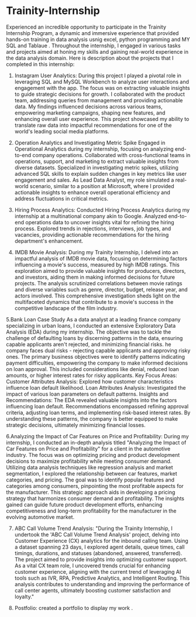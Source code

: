 # Trainity-Internship
   Experienced an incredible opportunity to participate in the Trainity Internship Program, a dynamic and immersive experience that provided hands-on training in data analysis usnig excel, python programming and MY SQL and Tablaue . Throughout the internship, I engaged in various tasks and projects aimed at honing my skills and gaining real-world experience in the data analysis domain.
   Here is description about the projects that I completed in this internship:
1. Instagram User Analytics:
      During this project I played a pivotal role in leveraging SQL and MySQL Workbench to analyze user interactions and engagement with the app. The focus was on extracting valuable insights to guide strategic decisions for growth. I collaborated with the product team, addressing queries from management and providing actionable data. My findings influenced decisions across various teams, empowering marketing campaigns, shaping new features, and enhancing overall user experience. This project showcased my ability to translate raw data into impactful recommendations for one of the world's leading social media platforms.

2. Operation Analytics and Investigating Metric Spike
      Engaged in Operational Analytics during my internship, focusing on analyzing end-to-end company operations. Collaborated with cross-functional teams in operations, support, and marketing to extract valuable insights from diverse datasets. Specialized in investigating metric spikes, utilizing advanced SQL skills to explain sudden changes in key metrics like user engagement and sales. As Lead Data Analyst, my role simulated a real-world scenario, similar to a position at Microsoft, where I provided actionable insights to enhance overall operational efficiency and address fluctuations in critical metrics.

3. Hiring Process Analytics:
   Conducted Hiring Process Analytics during my internship at a multinational company akin to Google. Analyzed end-to-end operations data to uncover insights vital for refining the hiring process. Explored trends in rejections, interviews, job types, and vacancies, providing actionable recommendations for the hiring department's enhancement.

4. IMDB Movie Analysis:
      During my Trainity Internship, I delved into an impactful analysis of IMDB movie data, focusing on determining factors influencing a movie's success, measured by high IMDB ratings. This exploration aimed to provide valuable insights for producers, directors, and investors, aiding them in making informed decisions for future projects. The analysis scrutinized correlations between movie ratings and diverse variables such as genre, director, budget, release year, and actors involved. This comprehensive investigation sheds light on the multifaceted dynamics that contribute to a movie's success in the competitive landscape of the film industry.

5.Bank Loan Case Study
      As a data analyst at a leading finance company specializing in urban loans, I conducted an extensive Exploratory Data Analysis (EDA) during my internship. The objective was to tackle the challenge of defaulting loans by discerning patterns in the data, ensuring capable applicants aren't rejected, and minimizing financial risks. he company faces dual risks - rejecting capable applicants and approving risky ones. The primary business objectives were to identify patterns indicating payment difficulties, empowering the company to make informed decisions on loan approval. This included considerations like denial, reduced loan amounts, or higher interest rates for risky applicants.
      Key Focus Areas:
      Customer Attributes Analysis:
      Explored how customer characteristics influence loan default likelihood.
      Loan Attributes Analysis:
      Investigated the impact of various loan parameters on default patterns.
      Insights and Recommendations:
      The EDA revealed valuable insights into the factors influencing loan default. Recommendations encompassed refining approval criteria, adjusting loan terms, and implementing risk-based interest rates. By understanding these patterns, the company is better equipped to make strategic decisions, ultimately minimizing financial losses.

6.Analyzing the Impact of Car Features on Price and Profitability:
   During my internship, I conducted an in-depth analysis titled "Analyzing the Impact of Car Features on Price and Profitability" for a client in the automotive industry. The focus was on optimizing pricing and product development decisions to maximize profitability while meeting consumer demand. Utilizing data analysis techniques like regression analysis and market segmentation, I explored the relationship between car features, market categories, and pricing. The goal was to identify popular features and categories among consumers, pinpointing the most profitable aspects for the manufacturer. This strategic approach aids in developing a pricing strategy that harmonizes consumer demand and profitability. The insights gained can guide future product development efforts, enhancing competitiveness and long-term profitability for the manufacturer in the evolving automotive market.

7. ABC Call Volume Trend Analysis:
   "During the Trainity Internship, I undertook the 'ABC Call Volume Trend Analysis' project, delving into Customer Experience (CX) analytics for the inbound calling team. Using a dataset spanning 23 days, I explored agent details, queue times, call timings, durations, and statuses (abandoned, answered, transferred). The project aimed to provide insights into optimizing customer support. As a vital CX team role, I uncovered trends crucial for enhancing customer experience, aligning with the current trend of leveraging AI tools such as IVR, RPA, Predictive Analytics, and Intelligent Routing. This analysis contributes to understanding and improving the performance of call center agents, ultimately boosting customer satisfaction and loyalty."

8. Postfolio:
   created a portfolio to display my work .












